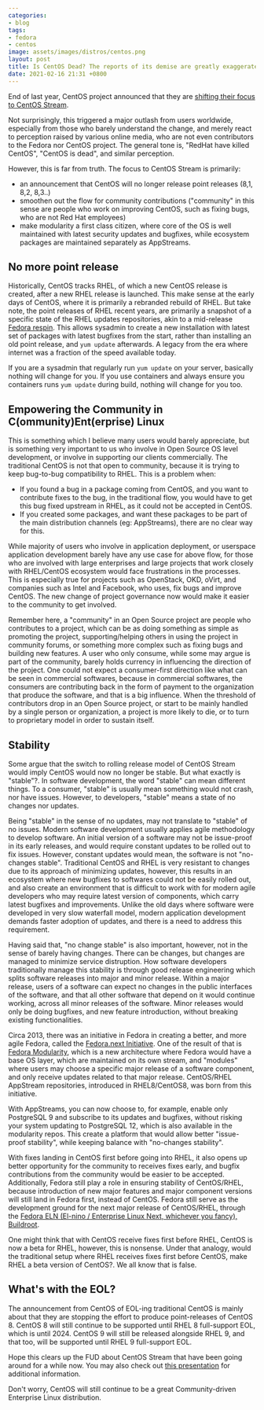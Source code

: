 ```yaml
---
categories:
- blog
tags:
- fedora
- centos
image: assets/images/distros/centos.png
layout: post
title: Is CentOS Dead? The reports of its demise are greatly exaggerated. 
date: 2021-02-16 21:31 +0800
---
```

End of last year, CentOS project announced that they are [shifting their
focus to CentOS Stream](https://blog.centos.org/2020/12/future-is-centos-stream/). 

Not surprisingly, this triggered a major outlash from users worldwide, especially
from those who barely understand the change, and merely react to perception
raised by various online media, who are not even contributors to the Fedora nor
CentOS project. The general tone is, "RedHat have killed CentOS", "CentOS is dead",
and similar perception.

However, this is far from truth. The focus to CentOS Stream is primarily:

* an announcement that CentOS will no longer release point releases (8,1, 8,2, 8,3..)
* smoothen out the flow for community contributions ("community" in this sense are
  people who work on improving CentOS, such as fixing bugs, who are not Red Hat employees)
* make modularity a first class citizen, where core of the OS is well maintained with
  latest security updates and bugfixes, while ecosystem packages are maintained separately
  as AppStreams.

No more point release
----------------------

Historically, CentOS tracks RHEL, of which a new CentOS release is created, after a new 
RHEL release is launched. This make sense at the early days of CentOS, where it is primarily
a rebranded rebuild of RHEL. But take note, the point releases of RHEL recent years, are 
primarily a snapshot of a specific state of the RHEL updates repositories, akin to a 
mid-release [Fedora respin](https://fedoraproject.org/wiki/Respins-SIG). This allows 
sysadmin to create a new installation with latest set of packages with latest bugfixes
from the start, rather than installing an old point release, and `yum update` afterwards. 
A legacy from the era where internet was a fraction of the speed available today.

If you are a sysadmin that regularly run `yum update` on your server, basically nothing will
change for you. If you use containers and always ensure you containers runs `yum update` during
build, nothing will change for you too. 

Empowering the Community in C(ommunity)Ent(erprise) Linux
-----------------------------------------------------------

This is something which I believe many users would barely appreciate, but is something very
important to us who involve in Open Source OS level development, or involve in supporting 
our clients commercially. The traditional CentOS is not that open to community, because
it is trying to keep bug-to-bug compatibility to RHEL. This is a problem when:

* If you found a bug in a package coming from CentOS, and you want to contribute fixes 
  to the bug, in the traditional flow, you would have to get this bug fixed upstream in RHEL,
  as it could not be accepted in CentOS.
* If you created some packages, and want these packages to be part of the main distribution
  channels (eg: AppStreams), there are no clear way for this. 

While majority of users who involve in application deployment, or userspace application
development barely have any use case for above flow, for those who are involved with 
large enterprises and large projects that work closely with RHEL/CentOS ecosystem would face
frustrations in the processes. This is especially true for projects such as OpenStack, OKD,
oVirt, and companies such as Intel and Facebook, who uses, fix bugs and improve CentOS. The 
new change of project governance now would make it easier to the community to get involved.

Remember here, a "community" in an Open Source project are people who contributes to a project,
which can be as doing something as simple as promoting the project, supporting/helping
others in using the project in community forums, or something more complex such as fixing bugs
and building new features. A user who only consume, while some may argue is part of the community,
barely holds currency in influencing the direction of the project. One could not expect 
a consumer-first direction like what can be seen in commercial softwares, because in commercial
softwares, the consumers are contributing back in the form of payment to the organization
that produce the software, and that is a big influence. When the threshold of contributors 
drop in an Open Source project, or start to be mainly handled by a single person or organization,
a project is more likely to die, or to turn to proprietary model in order to sustain itself.

Stability
-----------

Some argue that the switch to rolling release model of CentOS Stream would imply CentOS 
would now no longer be stable. But what exactly is "stable"?. In software development,
the word "stable" can mean different things. To a consumer, "stable" is usually mean
something would not crash, nor have issues. However, to developers, "stable" means
a state of no changes nor updates. 

Being "stable" in the sense of no updates, may not translate to "stable" of no issues.
Modern software development usually applies agile methodology to develop software. 
An initial version of a software may not be issue-proof in its early releases, and
would require constant updates to be rolled out to fix issues. However, constant
updates would mean, the software is not "no-changes stable". Traditional CentOS and
RHEL is very resistant to changes due to its approach of minimizing updates, however, 
this results in an ecosystem where new bugfixes to softwares could not be easily rolled out, and
also create an environment that is difficult to work with for modern agile developers
who may require latest version of components, which carry latest bugfixes and improvements. 
Unlike the old days where software were developed in very slow waterfall model, modern
application development demands faster adoption of updates, and there is a need to
address this requirement. 

Having said that, "no change stable" is also important, however, not in the sense of 
barely having changes. There can be changes, but changes are managed to minimize service
distruption. How software developers traditionally manage this stability is 
through good release engineering which splits software releases into major and minor release. 
Within a major release, users of a software can expect no changes in the public interfaces
of the software, and that all other software that depend on it would continue working,
across all minor releases of the software. Minor releases would only be doing bugfixes,
and new feature introduction, without breaking existing functionalities. 

Circa 2013, there was an initiative in Fedora in creating a better, and more agile Fedora, 
called the [Fedora.next Initiative](https://fedoraproject.org/wiki/Fedora.next). One of 
the result of that is [Fedora Modularity](https://docs.fedoraproject.org/en-US/modularity/), 
which is a new architecture where Fedora would have a base OS layer, which are maintained 
on its own stream, and "modules" where users may choose a specific major release of a 
software component, and only receive updates related to that major release. CentOS/RHEL
AppStream repositories, introduced in RHEL8/CentOS8, was born from this initiative. 

With AppStreams, you can now choose to, for example, enable only PostgreSQL 9 and subscribe 
to its updates and bugfixes, without risking your system updating to PostgreSQL 12, which 
is also available in the modularity repos. This create a platform that would allow 
better "issue-proof stability", while keeping balance with "no-changes stability". 

With fixes landing in CentOS first before going into RHEL, it also opens up better opportunity
for the community to receives fixes early, and bugfix contributions from the community
would be easier to be accepted. Additionally, Fedora still play a role in ensuring stability
of CentOS/RHEL, because introduction of new major features and major component versions will
still land in Fedora first, instead of CentOS. Fedora still serve as the development
ground for the next major release of CentOS/RHEL, through the 
[Fedora ELN (El-nino / Enterprise Linux Next, whichever you fancy), Buildroot](https://docs.fedoraproject.org/en-US/eln/). 

One might think that with CentOS receive fixes first before RHEL, CentOS is now a beta for RHEL,
however, this is nonsense. Under that analogy, would the traditional setup where RHEL receives 
fixes first before CentOS, make RHEL a beta version of CentOS?. We all know that is false. 

What's with the EOL?
---------------------

The announcement from CentOS of EOL-ing traditional CentOS is mainly about that they are
stopping the effort to produce point-releases of CentOS 8. CentOS 8 will still continue to
be supported until RHEL 8 full-support EOL, which is until 2024. CentOS 9 will still 
be released alongside RHEL 9, and that too, will be supported until RHEL 9 full-support EOL.

Hope this clears up the FUD about CentOS Stream that have been going around for a while now. 
You may also check out [this presentation](https://www.slideshare.net/kagesenshi/centos-stream-how-will-this-impact-you) for additional information. 

Don't worry, CentOS will still continue to be a great Community-driven Enterprise Linux 
distribution. 
